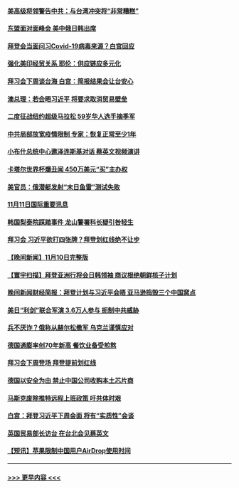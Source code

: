 #### [美高级将领警告中共：与台湾冲突将“非常糟糕”](../pages/prog202/a103572927.md?t=11120901) 
#### [东盟面对面峰会 美中俄日韩出席](../pages/prog202/a103572828.md?t=11120901) 
#### [拜登会当面问习Covid-19病毒来源？白宫回应](../pages/prog202/a103572733.md?t=11120901) 
#### [强化美印经贸关系 耶伦：供应链应多元化](../pages/prog202/a103572847.md?t=11120901) 
#### [拜习会下周谈台海 白宫：简报结果会让台安心](../pages/prog202/a103572830.md?t=11120901) 
#### [澳总理：若会晤习近平 将要求取消贸易壁垒](../pages/prog202/a103572693.md?t=11120901) 
#### [二度征战纽约超级马拉松 59岁华人选手摘季军](../pages/prog202/a103572675.md?t=11120901) 
#### [中共局部放宽疫情限制 专家：恢复正常至少1年](../pages/prog202/a103572682.md?t=11120901) 
#### [小布什总统中心邀泽连斯基对话 蔡英文视频演讲](../pages/prog202/a103572663.md?t=11120901) 
#### [卡塔尔世界杯爆丑闻 450万美元“买”主办权](../pages/prog202/a103572567.md?t=11120901) 
#### [美官员：俄潜艇发射“末日鱼雷”测试失败](../pages/prog202/a103572561.md?t=11120901) 
#### [11月11日国际重要讯息](../pages/prog202/a103572576.md?t=11120901) 
#### [韩国梨泰院踩踏事件 龙山警署科长疑引咎轻生](../pages/prog202/a103572543.md?t=11120901) 
#### [拜习会 习近平欲打四张牌？拜登划红线绝不让步](../pages/prog202/a103572492.md?t=11120901) 
#### [【晚间新闻】11月10日完整版](../pages/prog202/a103572370.md?t=11120901) 
#### [【寰宇扫描】拜登亚洲行将会日韩领袖 商议根绝朝鲜核子计划](../pages/prog202/a103572395.md?t=11120901) 
#### [晚间新闻财经简报：拜登计划与习近平会晤 亚马逊捣毁三个中国窝点](../pages/prog202/a103572401.md?t=11120901) 
#### [美日“利剑”联合军演 3.6万人参与 扼制中共威胁](../pages/prog202/a103572312.md?t=11120901) 
#### [兵不厌诈？俄称从赫尔松撤军 乌克兰谨慎应对](../pages/prog202/a103572243.md?t=11120901) 
#### [德国通膨率创70年新高 餐饮业备受煎熬](../pages/prog202/a103572251.md?t=11120901) 
#### [拜习会下周登场 拜登提前划红线](../pages/prog202/a103572235.md?t=11120901) 
#### [德国以安全为由 禁止中国公司收购本土芯片商](../pages/prog202/a103572135.md?t=11120901) 
#### [马斯克废除推特远程上班政策 吁共体时艰](../pages/prog202/a103572055.md?t=11120901) 
#### [白宫：拜登习近平下周会面 将有“实质性”会谈](../pages/prog202/a103572074.md?t=11120901) 
#### [英国贸易部长访台 在台北会见蔡英文](../pages/prog202/a103572075.md?t=11120901) 
#### [【短讯】苹果限制中国用户AirDrop使用时间](../pages/prog202/a103572006.md?t=11120901) 

----
#### [ >>> 更早内容 <<< ](../indexes/prog202-earlier.md)
